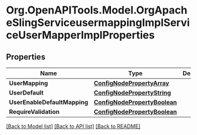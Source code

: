 # Org.OpenAPITools.Model.OrgApacheSlingServiceusermappingImplServiceUserMapperImplProperties
## Properties

Name | Type | Description | Notes
------------ | ------------- | ------------- | -------------
**UserMapping** | [**ConfigNodePropertyArray**](ConfigNodePropertyArray.md) |  | [optional] 
**UserDefault** | [**ConfigNodePropertyString**](ConfigNodePropertyString.md) |  | [optional] 
**UserEnableDefaultMapping** | [**ConfigNodePropertyBoolean**](ConfigNodePropertyBoolean.md) |  | [optional] 
**RequireValidation** | [**ConfigNodePropertyBoolean**](ConfigNodePropertyBoolean.md) |  | [optional] 

[[Back to Model list]](../README.md#documentation-for-models) [[Back to API list]](../README.md#documentation-for-api-endpoints) [[Back to README]](../README.md)

